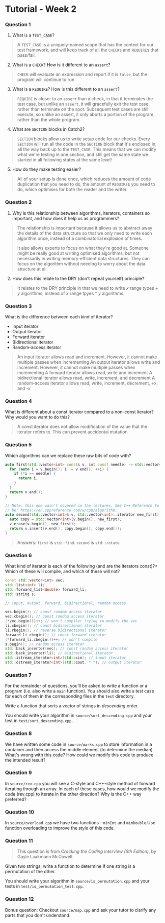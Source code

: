 # Tutorial - Week 2

### Question 1

1. What is a `TEST_CASE`?

> A `TEST_CASE` is a uniquely-named scope that has the context for our test framework, and will keep
track of all the `CHECK`s and `REQUIRE`s that pass/fail.

2. What is a `CHECK`? How is it different to an `assert`?

> `CHECK` will evaluate an expression and report if it is `false`, but the program will continue to
run.

3. What is a `REQUIRE`? How is this different to an `assert`?

> `REQUIRE` is closer to an `assert` than a check, in that it terminates the test case, but unlike
an `assert`, it will gracefully exit the test case, rather than terminate on the spot. Subsequent
test cases are still execute, so unlike an assert, it only aborts a portion of the program, rather
than the whole program.

4. What are `SECTION` blocks in Catch2?

> `SECTION` blocks allow us to write setup code for our checks. Every `SECTION` will run all the
code in the `SECTION` block that it's enclosed in, all the way back up to the `TEST_CASE`. This
means that we can modify what we're testing in one section, and still get the same state we
started in all following states at the same level!

5. How do they make testing easier?

> All of your setup is done once, which reduces the amount of code duplication that you need to do,
the amount of `REQUIRE`s you need to do, which optimises for both the reader and the writer.

### Question 2

1. Why is this relationship between algorithms, iterators, containers so important, and how does it help us as programmers?

> The relationship is important because it allows us to abstract away the details of the data
> structure so that we only need to write each algorithm once, instead of a combinatorial explosion
> of times.
>
> It also allows experts to focus on what they're good at. Someone might be really good at writing
> optimised algorithms, but not necessarily in writing memory-efficient data structures. They can
> focus on the algorithm without needing to worry about the data structure at all.

2. How does this relate to the DRY (don't repeat yourself) principle?

> It relates to the DRY principle in that we need to write _x_ range types + _y_ algorithms, instead
> of _x_ range tpyes * _y_ algorithms.

### Question 3

What is the difference between each kind of iterator?
<ul>
  <li>Input iterator</li>
  <li>Output iterator</li>
  <li>Forward iterator</li>
  <li>Bidirectional iterator</li>
  <li>Random-access iterator</li>
</ul>

> An input iterator allows read and increment. However, it cannot make multiple passes when incrementing</li>
> An output iterator allows write and increment. However, it cannot make multiple passes when incrementing</li>
> A forward iterator allows read, write and increment</li>
> A bidirectional iterator allows read, write, increment, and decrement</li>
> A random-access iterator allows read, write, increment, decrement, +x, and -x</li>

### Question 4

What is different about a const iterator compared to a non-const iterator? Why would you want to do this?

> A const iterator does not allow modification of the value that the iterator refers to.
> This can prevent accidental mutation

### Question 5

Which algorithms can we replace these raw bits of code with?

```cpp
auto first(std::vector<int> const& v, int const needle) -> std::vector<int>::iterator {
  for (auto i = v.begin(); i != v.end(); ++i) {
    if (*i == needle) {
      return i;
    }
  }
  return v.end();
}

// Note: this one wasn't covered in the lectures. See C++ Reference to get an idea of what it might
// be: https://en.cppreference.com/w/cpp/algorithm.
auto second(std::vector<int>& v, std::vector<int>::iterator new_first) -> std::vector<int>::const_iterator {
  auto copy = std::vector<int>(v.begin(), new_first);
  v.erase(v.begin(), new_first);
  return v.insert(v.end(), copy.begin(), copy.end());
}
```

> Answers:
> `first` is `std::find`.
> `second` is `std::rotate`.


### Question 6

What kind of iterator is each of the following (and are the iterators const)?<
Which of these will compile, and which of these will not?

```cpp
const std::vector<int> vec;
std::list<int> li;
std::forward_list<double> forward_li;
std::string s;

// input, output, forward, bidirectional, random access

vec.begin(); // const random access iterator
vec.cbegin(); // const random access iterator
(*vec.begin())++; // won't compiler trying to modify the vec
li.cbegin(); // const bidirectional iterator
li.rbegin(); // reverse bidirectional iterator
forward_li.cbegin(); // const forward iterator
(*forward_li.cbegin())++; // won't compile
s.begin(); // random access iterator
std::back_inserter(vec); // const random access iterator
std::back_inserter(li); // bidirectional iterator
std::istream_iterator<int>(std::cin); // input iterator
std::ostream_iterator<int>(std::cout, " "); // output iterator
```

### Question 7

For the remainder of questions, you'll be asked to write a function or a program (i.e. also write a
`main` function). You should also write a test case for each of them in the corresponding files in
the `test` directory.

Write a function that sorts a vector of strings in _descending_ order.

You should write your algorithm in `source/sort_descending.cpp` and your test in
`test/sort_descending.cpp`.

### Question 8

We have written some code in `source/marks.cpp` to store information in a container and then access the middle element (to determine the median). What's wrong with this code? How could we modify this code to produce the intended result?

### Question 9

In `source/rev.cpp` you will see a C-style and C++-style method of forward iterating through an array. In each of these cases, how would we modify the code (rev.cpp) to iterate in the other direction? Why is the C++ way preferred?

### Question 10

In `source/overload.cpp` we have two functions - `minInt` and `minDouble`.Use function overloading to improve the style of this code.

### Question 11

> This question is from _Cracking the Coding Interview (6th Edition)_, by Gayle Laakmann McDowell.

Given two strings, write a function to determine if one string is a permutation of the other.

You should write your algorithm in `source/is_permutation.cpp` and your tests in
`test/is_permutation_test.cpp`.

### Question 12

Bonus question: Checkout `source/map.cpp` and ask your tutor to clarify any parts that you don't understand.
